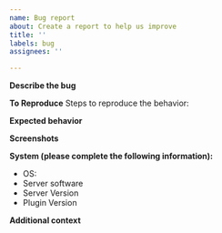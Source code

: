 ```yaml
---
name: Bug report
about: Create a report to help us improve
title: ''
labels: bug
assignees: ''

---
```


<!-- 
NOTE: Please do not merge multiple bugs into one issue.
It is easier to address the bugs if they are created as seperate issues

Also note: Things in this (<!--) are comments and will not show up in the final report.
Go to the Preview tab above to see that they arent there
-->
**Describe the bug**
<!-- A clear and concise description of what the bug is.-->

**To Reproduce**
Steps to reproduce the behavior:
<!-- Example:
1. Go to '...'
2. Click on '....'
3. Scroll down to '....'
4. See error
-->

**Expected behavior**
<!-- A clear and concise description of what you expected to happen. -->

**Screenshots**
<!-- If applicable, add screenshots to help explain your problem. -->

**System (please complete the following information):**
 - OS: <!-- e.g. MacOS, Windows Server, Linux -->
 - Server software <!-- e.g. spigot, paper -->
 - Server Version <!-- e.g. 1.8.8 -->
 - Plugin Version <!-- e.g. 21.11.2 -->

**Additional context**
<!-- Add any other context about the problem here. -->
